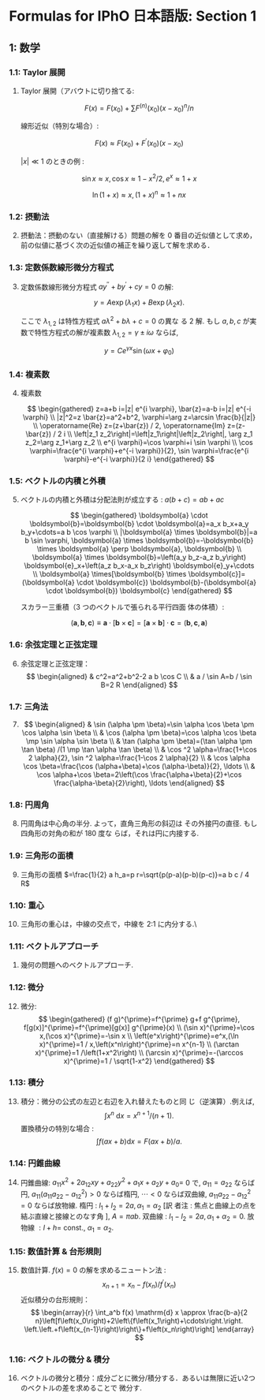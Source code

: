 # Formulas for IPhO 日本語版: Section 1

## 1: 数学

### 1.1: Taylor 展開

1.  Taylor 展開（アバウトに切り捨てる:

    $$
    F(x)=F\left(x_{0}\right)+\sum F^{(n)}\left(x_{0}\right)\left(x-x_{0}\right)^{n} / n
    $$

    線形近似（特別な場合）:

    $$
    F(x) \approx F\left(x_{0}\right)+F^{\prime}\left(x_{0}\right)\left(x-x_{0}\right)
    $$

    $|x| \ll 1$ のときの例 $:$

    $$
    \sin x \approx x, \cos x \approx 1-x^{2} / 2, e^{x} \approx 1+x
    $$

    $$
    \ln (1+x) \approx x,(1+x)^{n} \approx 1+n x
    $$

### 1.2: 摂動法

2.  摂動法：摂動のない（直接解ける）問題の解を $0$ 番目の近似値として求め，前の似値に基づく次の近似値の補正を繰り返して解を求める．

### 1.3: 定数係数線形微分方程式

3.  定数係数線形微分方程式 $a y^{\prime \prime}+b y^{\prime}+c y=0$ の解:

    $$
    y=A \exp \left(\lambda_1 x\right)+B \exp \left(\lambda_2 x\right) \text {. }
    $$

    ここで $\lambda_{1,2}$ は特性方程式 $a \lambda^2+b \lambda+c=0$ の異な る 2 解. もし $a, b, c$ が実数で特性方程式の解が複素数 $\lambda_{1,2}=\gamma \pm i \omega$ ならば,

    $$
    y=C e^{\gamma x} \sin \left(\omega x+\varphi_0\right)
    $$

### 1.4: 複素数

4.  複素数

    $$
    \begin{gathered}
    z=a+b i=|z| e^{i \varphi}, \bar{z}=a-b i=|z| e^{-i \varphi} \\
    |z|^2=z \bar{z}=a^2+b^2, \varphi=\arg z=\arcsin \frac{b}{|z|} \\
    \operatorname{Re} z=(z+\bar{z}) / 2, \operatorname{Im} z=(z-\bar{z}) / 2 i \\
    \left|z_1 z_2\right|=\left|z_1\right|\left|z_2\right|, \arg z_1 z_2=\arg z_1+\arg z_2 \\
    e^{i \varphi}=\cos \varphi+i \sin \varphi \\
    \cos \varphi=\frac{e^{i \varphi}+e^{-i \varphi}}{2}, \sin \varphi=\frac{e^{i \varphi}-e^{-i \varphi}}{2 i}
    \end{gathered}
    $$

### 1.5: ベクトルの内積と外積

5.  ベクトルの内積と外積は分配法則が成立する : $a(b+c)=a b+a c$

    $$
    \begin{gathered}
    \boldsymbol{a} \cdot \boldsymbol{b}=\boldsymbol{b} \cdot \boldsymbol{a}=a_x b_x+a_y b_y+\cdots=a b \cos \varphi \\
    |\boldsymbol{a} \times \boldsymbol{b}|=a b \sin \varphi, \boldsymbol{a} \times \boldsymbol{b}=-\boldsymbol{b} \times \boldsymbol{a} \perp \boldsymbol{a}, \boldsymbol{b} \\
    \boldsymbol{a} \times \boldsymbol{b}=\left(a_y b_z-a_z b_y\right) \boldsymbol{e}_x+\left(a_z b_x-a_x b_z\right) \boldsymbol{e}_y+\cdots \\
    \boldsymbol{a} \times[\boldsymbol{b} \times \boldsymbol{c}]=(\boldsymbol{a} \cdot \boldsymbol{c}) \boldsymbol{b}-(\boldsymbol{a} \cdot \boldsymbol{b}) \boldsymbol{c}
    \end{gathered}
    $$

    スカラー三重積（3 つのベクトルで張られる平行四面 体の体積）:

    $$
    (\boldsymbol{a}, \boldsymbol{b}, \boldsymbol{c}) \equiv \boldsymbol{a} \cdot[\boldsymbol{b} \times \boldsymbol{c}]=[\boldsymbol{a} \times \boldsymbol{b}] \cdot \boldsymbol{c}=(\boldsymbol{b}, \boldsymbol{c}, \boldsymbol{a})
    $$

### 1.6: 余弦定理と正弦定理

6.  余弦定理と正弦定理：
    $$
    \begin{aligned}
    & c^2=a^2+b^2-2 a b \cos C \\
    & a / \sin A=b / \sin B=2 R
    \end{aligned}
    $$

### 1.7: 三角法

7.  $$
    \begin{aligned}
    & \sin (\alpha \pm \beta)=\sin \alpha \cos \beta \pm \cos \alpha \sin \beta \\
    & \cos (\alpha \pm \beta)=\cos \alpha \cos \beta \mp \sin \alpha \sin \beta \\
    & \tan (\alpha \pm \beta)=(\tan \alpha \pm \tan \beta) /(1 \mp \tan \alpha \tan \beta) \\
    & \cos ^2 \alpha=\frac{1+\cos 2 \alpha}{2}, \sin ^2 \alpha=\frac{1-\cos 2 \alpha}{2} \\
    & \cos \alpha \cos \beta=\frac{\cos (\alpha+\beta)+\cos (\alpha-\beta)}{2}, \ldots \\
    & \cos \alpha+\cos \beta=2\left(\cos \frac{\alpha+\beta}{2}+\cos \frac{\alpha-\beta}{2}\right), \ldots
    \end{aligned}
    $$

### 1.8: 円周角

8.  円周角は中心角の半分. よって，直角三角形の斜辺は その外接円の直径. もし四角形の対角の和が 180 度な らば，それは円に内接する.

### 1.9: 三角形の面樍

9.  三角形の面樍 $=\frac{1}{2} a h_a=p r=\sqrt{p(p-a)(p-b)(p-c)}=a b c / 4 R$

### 1.10: 重心

10. 三角形の重心は，中線の交点で，中線を 2:1 に内分する.\

### 1.11: ベクトルアプローチ <Badge type="tip" text="supplemental" />

1.  幾何の問題へのベクトルアプローチ.

### 1.12: 微分

12. 微分:
    $$
    \begin{gathered}
    (f g)^{\prime}=f^{\prime} g+f g^{\prime}, f[g(x)]^{\prime}=f^{\prime}[g(x)] g^{\prime}(x) \\
    (\sin x)^{\prime}=\cos x,(\cos x)^{\prime}=-\sin x \\
    \left(e^x\right)^{\prime}=e^x,(\ln x)^{\prime}=1 / x,\left(x^n\right)^{\prime}=n x^{n-1} \\
    (\arctan x)^{\prime}=1 /\left(1+x^2\right) \\
    (\arcsin x)^{\prime}=-(\arccos x)^{\prime}=1 / \sqrt{1-x^2}
    \end{gathered}
    $$

### 1.13: 積分

13. 積分：微分の公式の左辺と右辺を入れ替えたものと同 じ（逆演算）.例えば,
    $$
    \int x^n \mathrm{~d} x=x^{n+1} /(n+1) .
    $$
    置換積分の特別な場合 :
    $$
    \int f(a x+b) \mathrm{d} x=F(a x+b) / a .
    $$

### 1.14: 円錐曲線

14. 円錐曲線: $a_{11} x^2+2 a_{12} x y+a_{22} y^2+a_1 x+a_2 y+a_0=$ 0 で, $a_{11}=a_{22}$ ならば円, $a_{11}\left(a_{11} a_{22}-a_{12}^2\right)>0$ ならば楕円, $\cdots<0$ ならば双曲線, $a_{11} a_{22}-a_{12}^2=0$ ならば放物線. 楕円 : $l_1+l_2=2 a, \alpha_1=\alpha_2$ [訳 者注 : 焦点と曲線上の点を結ぶ直線と接線とのなす角 ], $A=\pi a b$. 双曲線 : $l_1-l_2=2 a, \alpha_1+\alpha_2=0$. 放物線 $: l+h=$ const., $\alpha_1=\alpha_2$.

### 1.15: 数值計算 & 台形規則

15. 数值計算. $f(x)=0$ の解を求めるニュートン法 :
    $$
    x_{n+1}=x_n-f\left(x_n\right) / f^{\prime}\left(x_n\right)
    $$
    近似積分の台形規則：
    $$
    \begin{array}{r}
    \int_a^b f(x) \mathrm{d} x \approx \frac{b-a}{2 n}\left[f\left(x_0\right)+2\left\{f\left(x_1\right)+\cdots\right.\right.
    \left.\left.+f\left(x_{n-1}\right)\right\}+f\left(x_n\right)\right]
    \end{array}
    $$

### 1.16: ベクトルの微分 & 積分

16. ベクトルの微分と積分：成分ごとに微分/積分する．あるいは無限に近い$2$つのベクトルの差を求めることで 微分す.
